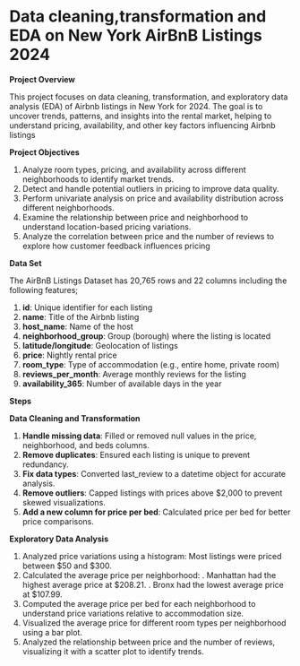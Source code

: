 # Data cleaning,transformation and EDA on New York AirBnB Listings 2024

**Project Overview**

This project focuses on data cleaning, transformation, and exploratory data analysis (EDA) of Airbnb listings in New York for 2024. The goal is to uncover trends, patterns, and insights into the rental market, helping to understand pricing, availability, and other key factors influencing Airbnb listings

**Project Objectives**
1. Analyze room types, pricing, and availability across different neighborhoods to identify market trends.
2. Detect and handle potential outliers in pricing to improve data quality.
3. Perform univariate analysis on price and availability distribution across different neighborhoods.
4. Examine the relationship between price and neighborhood to understand location-based pricing variations.
5. Analyze the correlation between price and the number of reviews to explore how customer feedback influences pricing

**Data Set**

The AirBnB Listings Dataset has 20,765 rows and 22 columns including the following features;
1. **id**: Unique identifier for each listing
2. **name**: Title of the Airbnb listing
3. **host_name**: Name of the host
4. **neighborhood_group**: Group (borough) where the listing is located
5. **latitude/longitude**: Geolocation of listings
6. **price**: Nightly rental price
7. **room_type**: Type of accommodation (e.g., entire home, private room)
8. **reviews_per_month**: Average monthly reviews for the listing
9. **availability_365**: Number of available days in the year

**Steps**

**Data Cleaning and Transformation**

1. **Handle missing data**: Filled or removed null values in the price, neighborhood, and beds columns.
2. **Remove duplicates**: Ensured each listing is unique to prevent redundancy.
3. **Fix data types**: Converted last_review to a datetime object for accurate analysis.
4. **Remove outliers**: Capped listings with prices above $2,000 to prevent skewed visualizations.
5. **Add a new column for price per bed**: Calculated price per bed for better price comparisons.
   
 **Exploratory Data Analysis**
 
1. Analyzed price variations using a histogram: Most listings were priced between $50 and $300.
2. Calculated the average price per neighborhood:
  . Manhattan had the highest average price at $208.21.
  . Bronx had the lowest average price at $107.99.
3.  Computed the average price per bed for each neighborhood to understand price variations relative to accommodation size.
4. Visualized the average price for different room types per neighborhood using a bar plot.
5. Analyzed the relationship between price and the number of reviews, visualizing it with a scatter plot to identify trends.
